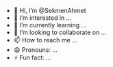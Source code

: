 - 👋 Hi, I’m @SekmenAhmet
- 👀 I’m interested in ...
- 🌱 I’m currently learning ...
- 💞️ I’m looking to collaborate on ...
- 📫 How to reach me ...
- 😄 Pronouns: ...
- ⚡ Fun fact: ...

<!---
SekmenAhmet/SekmenAhmet is a ✨ special ✨ repository because its `README.md` (this file) appears on your GitHub profile.
You can click the Preview link to take a look at your changes.
--->
